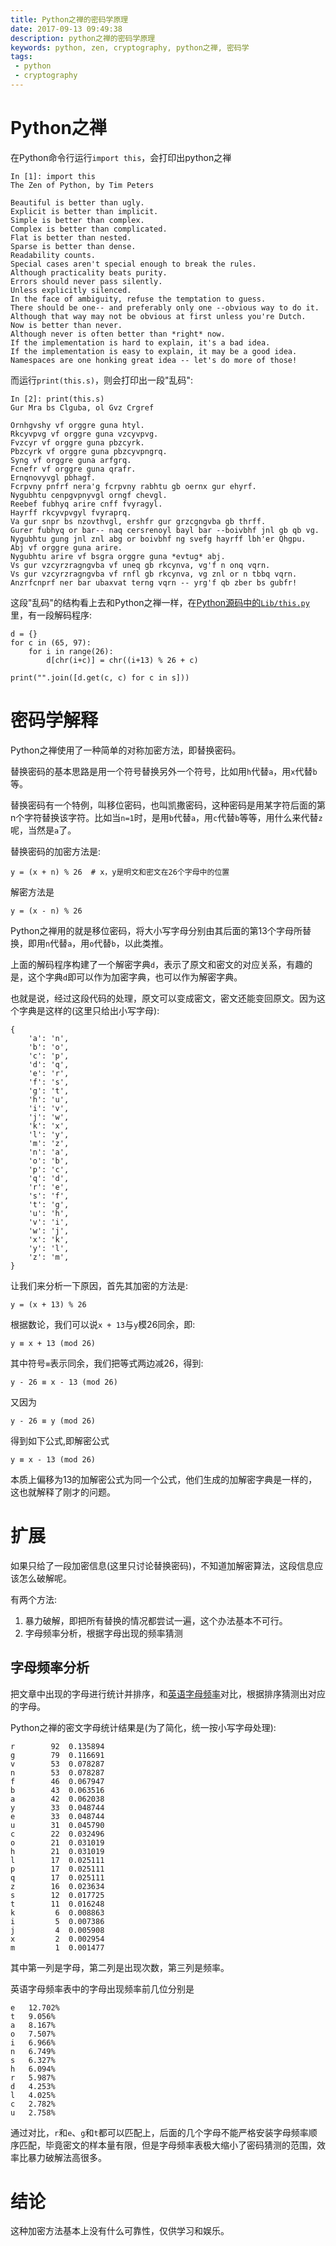 ```yaml
---
title: Python之禅的密码学原理
date: 2017-09-13 09:49:38
description: python之禅的密码学原理
keywords: python, zen, cryptography, python之禅, 密码学
tags:
 - python
 - cryptography
---
```


# Python之禅

在Python命令行运行`import this`，会打印出python之禅

```
In [1]: import this
The Zen of Python, by Tim Peters

Beautiful is better than ugly.
Explicit is better than implicit.
Simple is better than complex.
Complex is better than complicated.
Flat is better than nested.
Sparse is better than dense.
Readability counts.
Special cases aren't special enough to break the rules.
Although practicality beats purity.
Errors should never pass silently.
Unless explicitly silenced.
In the face of ambiguity, refuse the temptation to guess.
There should be one-- and preferably only one --obvious way to do it.
Although that way may not be obvious at first unless you're Dutch.
Now is better than never.
Although never is often better than *right* now.
If the implementation is hard to explain, it's a bad idea.
If the implementation is easy to explain, it may be a good idea.
Namespaces are one honking great idea -- let's do more of those!
```

而运行`print(this.s)`，则会打印出一段"乱码":

<!-- more -->

```
In [2]: print(this.s)
Gur Mra bs Clguba, ol Gvz Crgref

Ornhgvshy vf orggre guna htyl.
Rkcyvpvg vf orggre guna vzcyvpvg.
Fvzcyr vf orggre guna pbzcyrk.
Pbzcyrk vf orggre guna pbzcyvpngrq.
Syng vf orggre guna arfgrq.
Fcnefr vf orggre guna qrafr.
Ernqnovyvgl pbhagf.
Fcrpvny pnfrf nera'g fcrpvny rabhtu gb oernx gur ehyrf.
Nygubhtu cenpgvpnyvgl orngf chevgl.
Reebef fubhyq arire cnff fvyragyl.
Hayrff rkcyvpvgyl fvyraprq.
Va gur snpr bs nzovthvgl, ershfr gur grzcgngvba gb thrff.
Gurer fubhyq or bar-- naq cersrenoyl bayl bar --boivbhf jnl gb qb vg.
Nygubhtu gung jnl znl abg or boivbhf ng svefg hayrff lbh'er Qhgpu.
Abj vf orggre guna arire.
Nygubhtu arire vf bsgra orggre guna *evtug* abj.
Vs gur vzcyrzragngvba vf uneq gb rkcynva, vg'f n onq vqrn.
Vs gur vzcyrzragngvba vf rnfl gb rkcynva, vg znl or n tbbq vqrn.
Anzrfcnprf ner bar ubaxvat terng vqrn -- yrg'f qb zber bs gubfr!
```

这段"乱码"的结构看上去和Python之禅一样，在[Python源码中的`Lib/this.py`](https://github.com/python/cpython/blob/master/Lib/this.py)里，有一段解码程序:

```
d = {}
for c in (65, 97):
    for i in range(26):
        d[chr(i+c)] = chr((i+13) % 26 + c)

print("".join([d.get(c, c) for c in s]))
```

# 密码学解释

Python之禅使用了一种简单的对称加密方法，即替换密码。

替换密码的基本思路是用一个符号替换另外一个符号，比如用`h`代替`a`，用`x`代替`b`等。

替换密码有一个特例，叫移位密码，也叫凯撒密码，这种密码是用某字符后面的第n个字符替换该字符。比如当`n=1`时，是用`b`代替`a`，用`c`代替`b`等等，用什么来代替`z`呢，当然是`a`了。

替换密码的加密方法是:
```
y = (x + n) % 26  # x，y是明文和密文在26个字母中的位置
```
解密方法是
```
y = (x - n) % 26
```

Python之禅用的就是移位密码，将大小写字母分别由其后面的第13个字母所替换，即用`n`代替`a`，用`o`代替`b`，以此类推。

上面的解码程序构建了一个解密字典`d`，表示了原文和密文的对应关系，有趣的是，这个字典`d`即可以作为加密字典，也可以作为解密字典。

也就是说，经过这段代码的处理，原文可以变成密文，密文还能变回原文。因为这个字典是这样的(这里只给出小写字母):
```
{
    'a': 'n',
    'b': 'o',
    'c': 'p',
    'd': 'q',
    'e': 'r',
    'f': 's',
    'g': 't',
    'h': 'u',
    'i': 'v',
    'j': 'w',
    'k': 'x',
    'l': 'y',
    'm': 'z',
    'n': 'a',
    'o': 'b',
    'p': 'c',
    'q': 'd',
    'r': 'e',
    's': 'f',
    't': 'g',
    'u': 'h',
    'v': 'i',
    'w': 'j',
    'x': 'k',
    'y': 'l',
    'z': 'm',
}
```

让我们来分析一下原因，首先其加密的方法是:
```
y = (x + 13) % 26
```

根据数论，我们可以说`x + 13`与`y`模26同余，即:
```
y ≡ x + 13 (mod 26)
```

其中符号`≡`表示同余，我们把等式两边减26，得到:
```
y - 26 ≡ x - 13 (mod 26)
```

又因为
```
y - 26 ≡ y (mod 26)
```

得到如下公式,即解密公式
```
y ≡ x - 13 (mod 26)
```

本质上偏移为13的加解密公式为同一个公式，他们生成的加解密字典是一样的，这也就解释了刚才的问题。

# 扩展

如果只给了一段加密信息(这里只讨论替换密码)，不知道加解密算法，这段信息应该怎么破解呢。

有两个方法:
1. 暴力破解，即把所有替换的情况都尝试一遍，这个办法基本不可行。
2. 字母频率分析，根据字母出现的频率猜测

## 字母频率分析

把文章中出现的字母进行统计并排序，和[英语字母频率](https://en.wikipedia.org/wiki/Letter_frequency#Relative_frequencies_of_letters_in_the_English_language)对比，根据排序猜测出对应的字母。

Python之禅的密文字母统计结果是(为了简化，统一按小写字母处理):
```
r        92  0.135894
g        79  0.116691
v        53  0.078287
n        53  0.078287
f        46  0.067947
b        43  0.063516
a        42  0.062038
y        33  0.048744
e        33  0.048744
u        31  0.045790
c        22  0.032496
o        21  0.031019
h        21  0.031019
l        17  0.025111
p        17  0.025111
q        17  0.025111
z        16  0.023634
s        12  0.017725
t        11  0.016248
k         6  0.008863
i         5  0.007386
j         4  0.005908
x         2  0.002954
m         1  0.001477
```

其中第一列是字母，第二列是出现次数，第三列是频率。

英语字母频率表中的字母出现频率前几位分别是
```
e	12.702%
t	9.056%
a	8.167%
o	7.507%
i	6.966%
n	6.749%
s	6.327%
h	6.094%
r	5.987%
d	4.253%
l	4.025%
c	2.782%
u	2.758%
```

通过对比，`r`和`e`、`g`和`t`都可以匹配上，后面的几个字母不能严格安装字母频率顺序匹配，毕竟密文的样本量有限，但是字母频率表极大缩小了密码猜测的范围，效率比暴力破解法高很多。

# 结论

这种加密方法基本上没有什么可靠性，仅供学习和娱乐。
